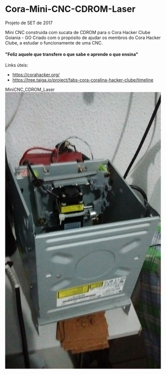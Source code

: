 # Cora-Mini-CNC-CDROM-Laser
Projeto de SET de 2017

Mini CNC construida com sucata de CDROM para o Cora Hacker Clube Goiania - GO
Criado com o propósito de ajudar os membros do Cora Hacker Clube, a estudar o funcionamente de uma CNC.

#### "Feliz aquele que transfere o que sabe e aprende o que ensina"

Links úteis:
- https://corahacker.org/
- https://tree.taiga.io/project/fabs-cora-coralina-hacker-clube/timeline

MiniCNC_CDROM_Laser![MiniCNC_CDROM_Laser](https://github.com/caioelizio/Cora-Mini-CNC-CDROM-Laser/blob/master/MiniCNC_CDROM_Laser.jpg)
